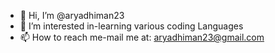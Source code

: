 - 👋 Hi, I’m @aryadhiman23
- 👀 I’m interested in-learning various coding Languages
- 📫 How to reach me-mail me at: aryadhiman23@gmail.com

<!---
aryadhiman23/aryadhiman23 is a ✨ special ✨ repository because its `README.md` (this file) appears on your GitHub profile.
You can click the Preview link to take a look at your changes.
--->
